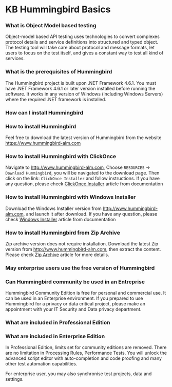 # KB Hummingbird Basics
### What is Object Model based testing
Object-model based API testing uses technologies to convert complexes protocol details and service definitions into structured and typed object. The testing tool will take care about protocol and message formats, let users to focus on the test itself, and gives a constant way to test all kind of services.

### What is the prerequisites of Hummingbird
The Hummingbird project is built upon .NET Framework 4.6.1. You must have .NET Framework 4.6.1 or later version installed before running the software. It works in any version of Windows (including Windows Servers) where the required .NET framework is installed.

### How can I install Hummingbird
### How to install Hummingbird
Feel free to download the latest version of Hummingbird from the website https://www.hummingbird-alm.com

### How to install Hummingbird with ClickOnce
Navigate to http://www.hummingbird-alm.com, Choose `RESOURCES` -> `Download Hummingbird`, you will be navigated to the download page. Then click on the link: `ClickOnce Installer` and follow instructions.
If you have any question, please check [ClickOnce Installer](https://www.hummingbird-alm.com/docs/html/a95ea83d-733b-4a07-b290-438514fbcbb5.htm) article from documentation

### How to install Hummingbird with Windows Installer
Download the Windows Installer version from http://www.hummingbird-alm.com, and launch it after download. 
If you have any question, please check [Windows Installer](https://www.hummingbird-alm.com/docs/html/f7a36b1b-4cf2-4130-99c9-460787e5b2fe.htm) article from documentation

### How to install Hummingbird from Zip Archive
Zip archive version does not require installation. Download the latest Zip version from http://www.hummingbird-alm.com, then extract the content. Please check [Zip Archive](https://www.hummingbird-alm.com/docs/html/cb60599c-39e3-48df-b079-03533657ba3a.htm) article for more details.

### May enterprise users use the free version of Hummingbird
### Can Hummingbird community be used in an Entreprise
Hummingbird Community Edition is free for personal and commercial use. It can be used in an Enterprise environment. If you prepared to use Hummingbird for a privacy or data critical project, please make an appointment with your IT Security and Data privacy department.

### What are included in Professional Edition
### What are included in Enterprise Edition
In Professional Edition, limits set for community editions are removed. There are no limitation in Processing Rules, Performance Tests. You will unlock the advanced script editor with auto-completion and code proofing and many other test automation capabilities.

For enterprise user, you may also synchronise test projects, data and settings. 

